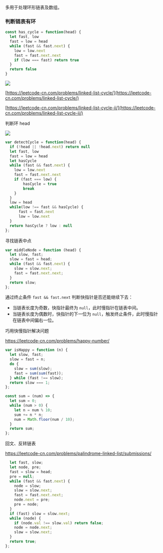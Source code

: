 多用于处理环形链表及数组。

### **判断链表有环**

```JavaScript
const has_cycle = function(head) {
  let fast, low
  fast = low = head
  while (fast && fast.next) {
    low = low.next
    fast = fast.next.next
    if (low === fast) return true
  }
  return false
}
```

![](https://yck-1254263422.cos.ap-shanghai.myqcloud.com/2020/09/16003310546323.png)

[https://leetcode-cn.com/problems/linked-list-cycle/](https://leetcode-cn.com/problems/linked-list-cycle/)

[https://leetcode-cn.com/problems/linked-list-cycle-ii/](https://leetcode-cn.com/problems/linked-list-cycle-ii/)

判断环 head

![](https://yck-1254263422.cos.ap-shanghai.myqcloud.com/2020/09/16003310546340.png)

```JavaScript
var detectCycle = function(head) {
  if (!head || !head.next) return null
  let fast, low
  fast = low = head
  let hasCycle
  while (fast && fast.next) {
    low = low.next
    fast = fast.next.next
    if (fast === low) {
        hasCycle = true
        break
    }
  }
  low = head
  while(low !== fast && hasCycle) {
      fast = fast.next
      low = low.next
  }
  return hasCycle ? low : null
};
```

寻找链表中点

```js
var middleNode = function (head) {
  let slow, fast;
  slow = fast = head;
  while (fast && fast.next) {
    slow = slow.next;
    fast = fast.next.next;
  }
  return slow;
};
```

通过终止条件 `fast && fast.next` 判断快指针是否还能继续下去：

- 当链表长度为奇数，快指针最终为 `null`，此时慢指针在链表中间。
- 当链表长度为偶数时，快指针的下一位为 `null`，触发终止条件，此时慢指针在链表中间偏右一位。

巧用快慢指针解决问题

https://leetcode-cn.com/problems/happy-number/

```js
var isHappy = function (n) {
  let slow, fast;
  slow = fast = n;
  do {
    slow = sum(slow);
    fast = sum(sum(fast));
  } while (fast !== slow);
  return slow === 1;
};

const sum = (num) => {
  let sum = 0;
  while (num > 0) {
    let n = num % 10;
    sum += n * n;
    num = Math.floor(num / 10);
  }
  return sum;
};
```

回文、反转链表

https://leetcode-cn.com/problems/palindrome-linked-list/submissions/

```js
  let fast, slow;
  let node, pre;
  fast = slow = head;
  pre = null;
  while (fast && fast.next) {
    node = slow;
    slow = slow.next;
    fast = fast.next.next;
    node.next = pre;
    pre = node;
  }
  if (fast) slow = slow.next;
  while (node) {
    if (node.val !== slow.val) return false;
    node = node.next;
    slow = slow.next;
  }
  return true;
};
```

